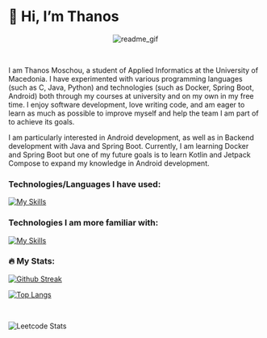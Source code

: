 # 👋 Hi, I’m Thanos

<p align="center"><img src="https://github.com/Anmol-Baranwal/Cool-GIFs-For-GitHub/assets/74038190/7d484dc9-68a9-4ee6-a767-aea59035c12d" alt="readme_gif"></p></br>

I am Thanos Moschou, a student of Applied Informatics at the University of Macedonia. I have experimented with various programming languages (such as C, Java, Python) and technologies (such as Docker, Spring Boot, Android) both through my courses at university and on my own in my free time. I enjoy software development, love writing code, and am eager to learn as much as possible to improve myself and help the team I am part of to achieve its goals.

I am particularly interested in Android development, as well as in Backend development with Java and Spring Boot.
Currently, I am learning Docker and Spring Boot but one of my future goals is to learn Kotlin and Jetpack Compose to expand my knowledge in Android development. 

### Technologies/Languages I have used:
[![My Skills](https://skillicons.dev/icons?i=python,c,cs,html,css,php,mysql,docker,linux,androidstudio&perline=3&theme=dark)](https://skillicons.dev)

### Technologies I am more familiar with:
[![My Skills](https://skillicons.dev/icons?i=git,java,spring&perline=3&theme=dark)](https://skillicons.dev)

### 🔥 My Stats:
[![Github Streak](https://github-readme-streak-stats.herokuapp.com?user=thanosmoschou&theme=neon)](https://git.io/streak-stats)<br>

[![Top Langs](https://github-readme-stats.vercel.app/api/top-langs/?username=thanosmoschou&theme=neon&langs_count=7&layout=compact)](https://github.com/anuraghazra/github-readme-stats) <br>

<!--![Anurag's GitHub stats](https://github-readme-stats.vercel.app/api?username=thanosmoschou&show_icons=true&theme=neon)--> <br>

![Leetcode Stats](https://leetcard.jacoblin.cool/thanosmoschou) <br>

<!---
thanosmoschou/thanosmoschou is a ✨ special ✨ repository because its `README.md` (this file) appears on your GitHub profile.
You can click the Preview link to take a look at your changes.
--->
